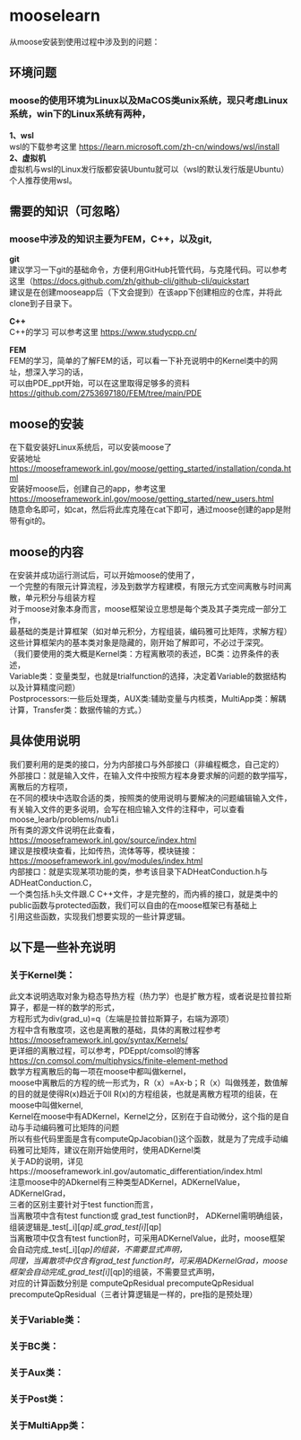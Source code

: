 # mooselearn 
  从moose安装到使用过程中涉及到的问题：
## 环境问题
  ### moose的使用环境为Linux以及MaCOS类unix系统，现只考虑Linux系统，win下的Linux系统有两种，  
   **1、wsl**  
    wsl的下载参考这里 https://learn.microsoft.com/zh-cn/windows/wsl/install  
   **2、虚拟机**  
    虚拟机与wsl的Linux发行版都安装Ubuntu就可以（wsl的默认发行版是Ubuntu）  
    个人推荐使用wsl。
## 需要的知识（可忽略）
  ### moose中涉及的知识主要为FEM，C++，以及git,  
   **git**   
    建议学习一下git的基础命令，方便利用GitHub托管代码，与克隆代码。可以参考这里（https://docs.github.com/zh/github-cli/github-cli/quickstart  
    建议是在创建mooseapp后（下文会提到）在该app下创建相应的仓库，并将此clone到子目录下。   

   **C++**  
   C++的学习 可以参考这里 https://www.studycpp.cn/   

   **FEM**  
   FEM的学习，简单的了解FEM的话，可以看一下补充说明中的Kernel类中的网址，想深入学习的话，  
   可以由PDE_ppt开始，可以在这里取得足够多的资料 https://github.com/2753697180/FEM/tree/main/PDE
## moose的安装  
   在下载安装好Linux系统后，可以安装moose了   
   安装地址 https://mooseframework.inl.gov/moose/getting_started/installation/conda.html  
   安装好moose后，创建自己的app，参考这里 https://mooseframework.inl.gov/moose/getting_started/new_users.html  
   随意命名即可，如cat，然后将此库克隆在cat下即可，通过moose创建的app是附带有git的。
## moose的内容     
   在安装并成功运行测试后，可以开始moose的使用了，  
   一个完整的有限元计算流程，涉及到数学方程建模，有限元方式空间离散与时间离散，单元积分与组装方程  
   对于moose对象本身而言，moose框架设立思想是每个类及其子类完成一部分工作，  
   最基础的类是计算框架（如对单元积分，方程组装，编码雅可比矩阵，求解方程）    
   这些计算框架内的基本类对象是隐藏的，刚开始了解即可，不必过于深究。  
   （我们要使用的类大概是Kernel类：方程离散项的表述，BC类：边界条件的表述，   
   Variable类：变量类型，也就是trialfunction的选择，决定着Variable的数据结构以及计算精度问题）  
   Postprocessors:一些后处理类，AUX类:辅助变量与内核类，MultiApp类：解耦计算，Transfer类：数据传输的方式。）  
## 具体使用说明
   我们要利用的是类的接口，分为内部接口与外部接口（非编程概念，自己定的）    
   外部接口：就是输入文件，在输入文件中按照方程本身要求解的问题的数学描写，离散后的方程项，  
   在不同的模块中选取合适的类，按照类的使用说明与要解决的问题编辑输入文件，  
   有关输入文件的更多说明，会写在相应输入文件的注释中，可以查看moose_learb/problems/nub1.i  
   所有类的源文件说明在此查看，https://mooseframework.inl.gov/source/index.html  
   建议是按模块查看，比如传热，流体等等，模块链接：https://mooseframework.inl.gov/modules/index.html  
   内部接口：就是实现某项功能的类，参考该目录下ADHeatConduction.h与ADHeatConduction.C，  
   一个类包括.h头文件跟.C C++文件，才是完整的，而内裤的接口，就是类中的public函数与protected函数，我们可以自由的在moose框架已有基础上  
   引用这些函数，实现我们想要实现的一些计算逻辑。
## 以下是一些补充说明  
  ### 关于Kernel类：  
  此文本说明选取对象为稳态导热方程（热力学）也是扩散方程，或者说是拉普拉斯算子，都是一样的数学的形式，   
  方程形式为div(grad_u)=q（左端是拉普拉斯算子，右端为源项）  
  方程中含有散度项，这也是离散的基础，具体的离散过程参考 https://mooseframework.inl.gov/syntax/Kernels/  
  更详细的离散过程，可以参考，PDEppt/comsol的博客 https://cn.comsol.com/multiphysics/finite-element-method  
  数学方程离散后的每一项在moose中都叫做kernel，   
  moose中离散后的方程的统一形式为，R（x）=Ax-b；R（x）叫做残差，数值解的目的就是使得R(x)趋近于0ll
  R(x)的方程组装，也就是离散方程项的组装，在moose中叫做kernel,   
  Kernel在moose中有ADKernel，Kernel之分，区别在于自动微分，这个指的是自动与手动编码雅可比矩阵的问题    
  所以有些代码里面是含有computeQpJacobian()这个函数，就是为了完成手动编码雅可比矩阵，建议在刚开始使用时，使用ADKernel类  
  关于AD的说明，详见https://mooseframework.inl.gov/automatic_differentiation/index.html  
  注意moose中的ADkernel有三种类型ADKernel，ADKernelValue，ADKernelGrad，  
  三者的区别主要针对于test function而言，  
  当离散项中含有test function或 grad_test function时， ADKernel需明确组装，组装逻辑是_test[_i][_qp]或_grad_test[i]_[qp]    
  当离散项中仅含有test function时，可采用ADKernelValue，此时，moose框架会自动完成_test[_i][_qp]的组装，不需要显式声明，    
  同理，当离散项中仅含有grad_test function时，可采用ADKernelGrad，moose框架会自动完成_grad_test[i]_[qp]的组装，不需要显式声明，    
  对应的计算函数分别是 computeQpResidual precomputeQpResidual precomputeQpResidual（三者计算逻辑是一样的，pre指的是预处理）  
  ### 关于Variable类：
  ### 关于BC类：
  ### 关于Aux类：
  ### 关于Post类：
  ### 关于MultiApp类：